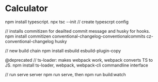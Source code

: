 # Calculator

npm install typescript.
npx tsc --init // create typescrpt config

// installs commitizen for deailted commit message and husky for hooks.
npm install commitizen conventional-changelog-conventionalcommits cz-conventional-changelog husky

// new build chain
npm install esbuild esbuild-plugin-copy

@deprecated
// ts-loader: makes webpack work, webpack converts TS to JS. 
npm install ts-loader, webpack, webpack-cli commandline interface

// run serve server
npm run serve, then npm run build:watch